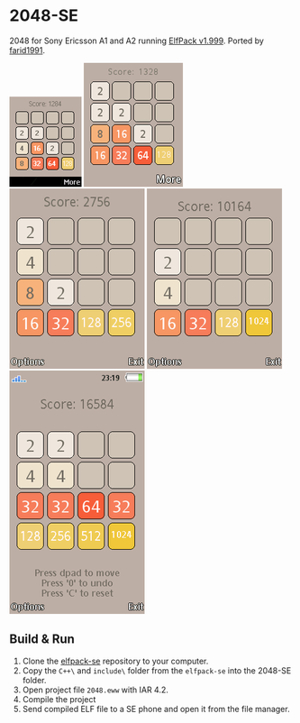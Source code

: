 2048-SE
========

2048 for Sony Ericsson A1 and A2 running [ElfPack v1.999](https://github.com/farid1991/elfpack-se). Ported by [farid1991](https://github.com/farid1991).

![K510-128x160-SS](../image/SE-K510-Screenshot.png)
![W660-176x220-SS](../image/SE-W660-Screenshot.png)
![C510-240x320-SS](../image/SE-C510-Screenshot.png)
![J108-240x320-SS](../image/SE-J108-Screenshot.png)
![U10-240x432-SS](../image/SE-U10-Screenshot.png)

## Build & Run

1. Clone the [elfpack-se](https://github.com/farid1991/elfpack-se) repository to your computer.
2. Copy the `C++\` and `include\` folder from the `elfpack-se` into the 2048-SE folder. 
3. Open project file `2048.eww` with IAR 4.2.
4. Compile the project
5. Send compiled ELF file to a SE phone and open it from the file manager. 